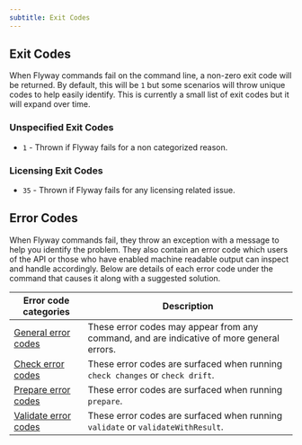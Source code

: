 ```yaml
---
subtitle: Exit Codes
---
```


## Exit Codes

When Flyway commands fail on the command line, a non-zero exit code will be returned. By default, this will be `1` but some
scenarios will throw unique codes to help easily identify. This is currently a small list of exit codes
but it will expand over time.

### Unspecified Exit Codes
* `1` - Thrown if Flyway fails for a non categorized reason.

### Licensing Exit Codes
* `35` - Thrown if Flyway fails for any licensing related issue.

## Error Codes

When Flyway commands fail, they throw an exception with a message to help you identify the problem. They also contain an error code which users of the API or those who have enabled machine readable output can inspect and handle accordingly. Below are details of each error code under the command that causes it along with a suggested solution.

| Error code categories                                                     | Description                                                                               |
|---------------------------------------------------------------------------|-------------------------------------------------------------------------------------------|
| [General error codes](<Exit codes and error codes/General error codes>)   | These error codes may appear from any command, and are indicative of more general errors. |
| [Check error codes](<Exit codes and error codes/Check error codes>)       | These error codes are surfaced when running `check changes` or `check drift`.             |
| [Prepare error codes](<Exit codes and error codes/Prepare error codes>)   | These error codes are surfaced when running `prepare`.                                    |
| [Validate error codes](<Exit codes and error codes/Validate error codes>) | These error codes are surfaced when running `validate` or `validateWithResult`.           |
